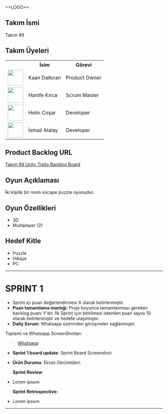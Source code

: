==LOGO==

## Takım İsmi
Takım 89

## Takım Üyeleri
<table>
    <tr>
      <th></th>
      <th>İsim</th>
      <th>Görevi</th>
    </tr>
    <tr>
      <td><img src="https://ca.slack-edge.com/T02LKGXV98C-U066JLNFDJT-4801f81d8f1a-512" width="50" height="50" /></td>
      <td>Kaan Dalkıran</td>
      <td>Product Owner</td>
    </tr>
    <tr>
      <td><img src="https://ca.slack-edge.com/T02LKGXV98C-U066JMX6E7R-5a4383dec56f-512" width="50" height="50" /></td>
      <td>Hanife Kırca</td>
      <td>Scrum Master</td>
    </tr>
    <tr>
      <td><img src="https://ca.slack-edge.com/T02LKGXV98C-U06710Q1Z5J-6173fac1baf3-512" width="50" height="50" /></td>
      <td>Helin Coşar</td>
      <td>Developer</td>
    </tr>
    <tr>
      <td><img src="https://ca.slack-edge.com/T02LKGXV98C-U066Z7KAK5G-f1303d96640e-192" width="50" height="50" /></td>
      <td>İsmail Atalay</td>
      <td>Developer</td>
    </tr>
  </table>

## Product Backlog URL
[Takım 89 Unity Trello Backlog Board](https://trello.com/b/DXhuVIOc/kanban-tablosu)

## Oyun Açıklaması
İki kişilik bir room escape puzzle oyunudur.

## Oyun Özellikleri
- 3D
- Multiplayer (2)

## Hedef Kitle
- Puzzle
- Hikaye
- PC

---
# **SPRINT 1**
- Sprint içi puan değerlendirmesi X olarak belirlenmiştir.
- **Puan tamamlama mantığı**: Proje boyunca tamamlanması gereken backlog puanı Y'dır. İlk Sprint için bitirilmesi istenilen puan sayısı 10 olarak belirlenmiştir ve hedefe ulaşılmıştır.
- **Daily Scrum**: Whatsapp üzerinden görüşmeler sağlanmıştır. 
  
Toplantı ve Whatsapp ScreenShotları <blockquote class="imgur-embed-pub" lang="en" data-id="a/tT5yDdA"  ><a href="//imgur.com/a/tT5yDdA">Whatsapp</a></blockquote>

- **Sprint 1 board update**: Sprint Board Screenshot: 


- **Ürün Durumu**: Ekran Görüntüleri:


  **Sprint Review**:
- Lorem ipsum



  **Sprint Retrospective:**
- Lorem ipsum

---
